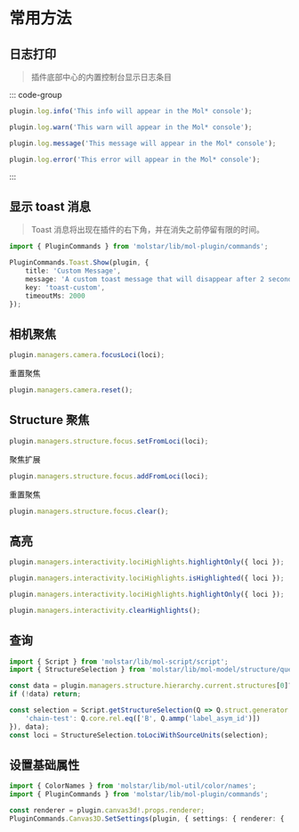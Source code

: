 # 常用方法

## 日志打印

> 插件底部中心的内置控制台显示日志条目

::: code-group

```typescript [info]
plugin.log.info('This info will appear in the Mol* console');
```
```typescript [warn]
plugin.log.warn('This warn will appear in the Mol* console');
```

```typescript [message]
plugin.log.message('This message will appear in the Mol* console');
```

```typescript [error]
plugin.log.error('This error will appear in the Mol* console');
```

:::


## 显示 toast 消息

> Toast 消息将出现在插件的右下角，并在消失之前停留有限的时间。

```typescript
import { PluginCommands } from 'molstar/lib/mol-plugin/commands';

PluginCommands.Toast.Show(plugin, {
    title: 'Custom Message',
    message: 'A custom toast message that will disappear after 2 seconds.',
    key: 'toast-custom',
    timeoutMs: 2000
});
```


## 相机聚焦

```typescript
plugin.managers.camera.focusLoci(loci);
```

重置聚焦

```typescript
plugin.managers.camera.reset();
```

## Structure 聚焦

```typescript
plugin.managers.structure.focus.setFromLoci(loci);
```

聚焦扩展

```typescript
plugin.managers.structure.focus.addFromLoci(loci);
```

重置聚焦

```typescript
plugin.managers.structure.focus.clear();
```


## 高亮

```typescript  [interactivity.ts 设置高亮]
plugin.managers.interactivity.lociHighlights.highlightOnly({ loci });
```


```typescript [interactivity.ts 检查是否高亮]
plugin.managers.interactivity.lociHighlights.isHighlighted({ loci });
```

```typescript [interactivity.ts 唯一高亮]
plugin.managers.interactivity.lociHighlights.highlightOnly({ loci });
```


```typescript [interactivity.ts 清除高亮]
plugin.managers.interactivity.clearHighlights();
```


## 查询

```typescript
import { Script } from 'molstar/lib/mol-script/script';
import { StructureSelection } from 'molstar/lib/mol-model/structure/query';

const data = plugin.managers.structure.hierarchy.current.structures[0]?.cell.obj?.data;
if (!data) return;

const selection = Script.getStructureSelection(Q => Q.struct.generator.atomGroups({
    'chain-test': Q.core.rel.eq(['B', Q.ammp('label_asym_id')])
}), data);
const loci = StructureSelection.toLociWithSourceUnits(selection);
```

## 设置基础属性

```typescript
import { ColorNames } from 'molstar/lib/mol-util/color/names';
import { PluginCommands } from 'molstar/lib/mol-plugin/commands';

const renderer = plugin.canvas3d!.props.renderer;
PluginCommands.Canvas3D.SetSettings(plugin, { settings: { renderer: { ...renderer, backgroundColor: ColorNames.red /* or: 0xff0000 as Color */ } } });
```